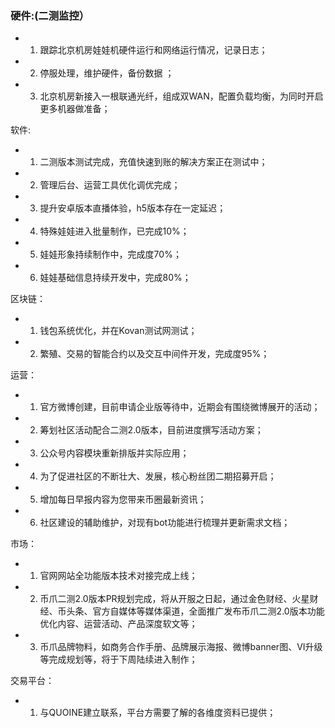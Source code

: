 ### 硬件:(二测监控） 

* 1.	跟踪北京机房娃娃机硬件运行和网络运行情况，记录日志；

* 2.	停服处理，维护硬件，备份数据 ；

* 3.	北京机房新接入一根联通光纤，组成双WAN，配置负载均衡，为同时开启更多机器做准备；

软件:

* 1.	二测版本测试完成，充值快速到账的解决方案正在测试中；
* 2.	管理后台、运营工具优化调优完成；

* 3.	提升安卓版本直播体验，h5版本存在一定延迟；

* 4.	特殊娃娃进入批量制作，已完成10%；

* 5.	娃娃形象持续制作中，完成度70%；

* 6.	娃娃基础信息持续开发中，完成80%；

区块链： 

* 1.	钱包系统优化，并在Kovan测试网测试；

* 2.	繁殖、交易的智能合约以及交互中间件开发，完成度95%；

运营：

* 1. 	官方微博创建，目前申请企业版等待中，近期会有围绕微博展开的活动；

* 2. 	筹划社区活动配合二测2.0版本，目前进度撰写活动方案；

* 3. 	公众号内容模块重新排版并实际应用；

* 4. 	为了促进社区的不断壮大、发展，核心粉丝团二期招募开启；

* 5. 	增加每日早报内容为您带来币圈最新资讯；

* 6. 	社区建设的辅助维护，对现有bot功能进行梳理并更新需求文档；

市场：

* 1.	官网网站全功能版本技术对接完成上线；

* 2.	币爪二测2.0版本PR规划完成，将从开服之日起，通过金色财经、火星财经、币头条、官方自媒体等媒体渠道，全面推广发布币爪二测2.0版本功能优化内容、运营活动、产品深度软文等；

* 3.	币爪品牌物料，如商务合作手册、品牌展示海报、微博banner图、VI升级等完成规划等，将于下周陆续进入制作；

交易平台：

* 1.	与QUOINE建立联系，平台方需要了解的各维度资料已提供；
